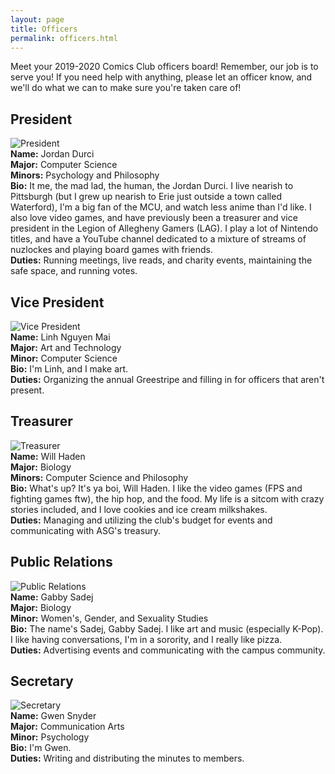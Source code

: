 ```yaml
---
layout: page
title: Officers
permalink: officers.html
---
```


Meet your 2019-2020 Comics Club officers board!  Remember, our job is to serve you!  If you need help with anything, please let an officer know, and we'll do what we can to make sure you're taken care of!

## President
![President](../images/officers/jordan.png)  
**Name:** Jordan Durci  
**Major:** Computer Science  
**Minors:** Psychology and Philosophy  
**Bio:** It me, the mad lad, the human, the Jordan Durci.  I live nearish to Pittsburgh (but I grew up nearish to Erie just outside a town called Waterford), I'm a big fan of the MCU, and watch less anime than I'd like.  I also love video games, and have previously been a treasurer and vice president in the Legion of Allegheny Gamers (LAG).  I play a lot of Nintendo titles, and have a YouTube channel dedicated to a mixture of streams of nuzlockes and playing board games with friends.  
**Duties:** Running meetings, live reads, and charity events, maintaining the safe space, and running votes.  

## Vice President
![Vice President](../images/officers/linh.png)  
**Name:** Linh Nguyen Mai  
**Major:** Art and Technology  
**Minor:** Computer Science  
**Bio:** I'm Linh, and I make art.  
**Duties:** Organizing the annual Greestripe and filling in for officers that aren't present.  

## Treasurer
![Treasurer](../images/officers/will.png)  
**Name:** Will Haden  
**Major:** Biology  
**Minors:** Computer Science and Philosophy  
**Bio:** What's up?  It's ya boi, Will Haden.  I like the video games (FPS and fighting games ftw), the hip hop, and the food.  My life is a sitcom with crazy stories included, and I love cookies and ice cream milkshakes.  
**Duties:** Managing and utilizing the club's budget for events and communicating with ASG's treasury.  

## Public Relations
![Public Relations](../images/officers/gabby.png)  
**Name:** Gabby Sadej  
**Major:** Biology  
**Minor:** Women's, Gender, and Sexuality Studies  
**Bio:** The name's Sadej, Gabby Sadej.  I like art and music (especially K-Pop).  I like having conversations, I'm in a sorority, and I really like pizza.  
**Duties:** Advertising events and communicating with the campus community.  

## Secretary
![Secretary](../images/officers/gwen.png)  
**Name:** Gwen Snyder  
**Major:** Communication Arts  
**Minor:** Psychology  
**Bio:** I'm Gwen.  
**Duties:** Writing and distributing the minutes to members.  
